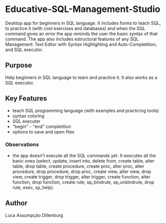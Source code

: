 # Educative-SQL-Management-Studio
Desktop app for beginners in SQL language. It includes forms to teach SQL, to practice it (with cool exercises and databases) and when the SQL command gives an error the app reminds the user the basic syntax of that command.
The app also includes estructural features of any SQL Management: Text Editor with Syntax Highlighting and Auto-Completition, and SQL executor.

## Purpose
Help beginners in SQL language to learn and practice it. It also works as a SQL executor.

## Key Features
 - teach SQL programming language (with examples and practicing tools)
 - syntax coloring
 - SQL executer
 - "begin" - "end" completition
 - options to save and open files

### Observations
 - the app doesn't execute all the SQL commands yet. It executes all the basic ones (select, update, insert into, delete from, create table, alter table, drop table, create procedure, create proc, alter proc, alter procedure, drop procedure, drop proc, create view, alter view, drop view, create trigger, drop trigger, alter trigger, create function, alter function, drop function, create rule, sp_bindrule, sp_unbindrule, drop rule, exec, sp_help).

## Author
Luca Assumpção Dillenburg
